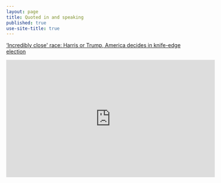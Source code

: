 ```yaml
---
layout: page
title: Quoted in and speaking
published: true
use-site-title: true
---
```


[‘Incredibly close' race: Harris or Trump, America decides in knife-edge election](https://www.france24.com/en/video/20241105-incredibly-close-race-harris-or-trump-america-decides-in-knife-edge-election)


<iframe 
    width="560" 
    height="315" 
    src="https://www.youtube.com/watch?v=1CSSXaQZeSY" 
    title="YouTube video player" 
    frameborder="0" 
    allow="accelerometer; autoplay; clipboard-write; encrypted-media; gyroscope; picture-in-picture" 
    allowfullscreen>
</iframe>


